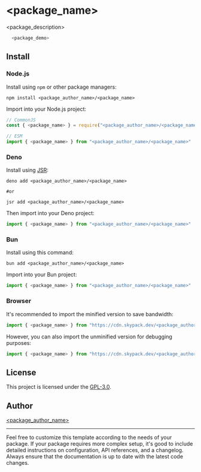 # <package_name>

<package_description>

```ts
  <package_demo>
```

## Install

### Node.js

Install using `npm` or other package managers:

```
npm install <package_author_name>/<package_name>
```

Import into your Node.js project:

```js
// CommonJS
const { <package_name> } = require("<package_author_name>/<package_name>")

// ESM
import { <package_name> } from "<package_author_name>/<package_name>"
```

### Deno

Install using [JSR](https://jsr.io):

```shell
deno add <package_author_name>/<package_name>

#or

jsr add <package_author_name>/<package_name>
```

Then import into your Deno project:

```js
import { <package_name> } from "<package_author_name>/<package_name>"
```

### Bun

Install using this command:

```
bun add <package_author_name>/<package_name>
```

Import into your Bun project:

```js
import { <package_name> } from "<package_author_name>/<package_name>"
```

### Browser

It's recommended to import the minified version to save bandwidth:

```js
import { <package_name> } from "https://cdn.skypack.dev/<package_author_name>/<package_name>?min"
```

However, you can also import the unminified version for debugging purposes:

```js
import { <package_name> } from "https://cdn.skypack.dev/<package_author_name>/<package_name>"
```

## License

This project is licensed under the [GPL-3.0](./LICENCE).

## Author

[<package_author_name>](https://github.com/<package_author_name>)

---

Feel free to customize this template according to the needs of your package. If your package requires more complex setup, it's good to include detailed instructions on configuration, API references, and a changelog. Always ensure that the documentation is up to date with the latest code changes.
